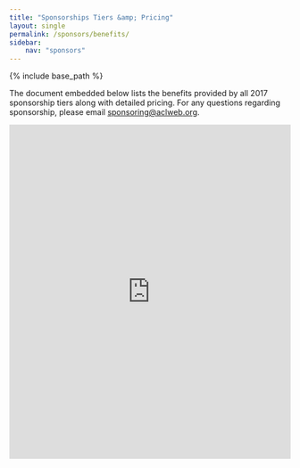 ```yaml
---
title: "Sponsorships Tiers &amp; Pricing"
layout: single
permalink: /sponsors/benefits/
sidebar: 
    nav: "sponsors"
---
```

{% include base_path %}

The document embedded below lists the benefits provided by all 2017 sponsorship tiers along with detailed pricing. For any questions regarding sponsorship, please email [sponsoring@aclweb.org](mailto:sponsoring@aclweb.org ).

<!-- <iframe src="https://docs.google.com/document/d/1XjRsbVAqeUhvGs53otK3i3p949jjRqx2ldoT4j8EUjM/pub?embedded=true" width="100%" height="600" frameborder="0" ></iframe> -->

<!-- <iframe src="https://www.hashdoc.com/documents/457067/embed" width="728" height="600" frameborder="0" marginwidth="0" marginheight="0" scrolling="no" style="border:1px solid #EAE9EA; border-width:1px; margin-bottom:5px; max-width: 100%; background: #fff;"></iframe>
 -->

<iframe class="scribd_iframe_embed" src="https://www.scribd.com/embeds/335294008/content?start_page=1&view_mode=scroll&access_key=key-CP9sixhF0uogIbyKFJL1&show_recommendations=false" data-auto-height="false" data-aspect-ratio="0.7729220222793488" scrolling="no" id="doc_17998" width="100%" height="600" frameborder="0"></iframe>




